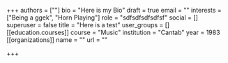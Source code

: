 +++
authors = [""]
bio = "Here is my Bio"
draft = true
email = ""
interests = ["Being a ggek", "Horn Playing"]
role = "sdfsdfsdfsdfsf"
social = []
superuser = false
title = "Here is a test"
user_groups = []
[[education.courses]]
course = "Music"
institution = "Cantab"
year = 1983
[[organizations]]
name = ""
url = ""

+++
